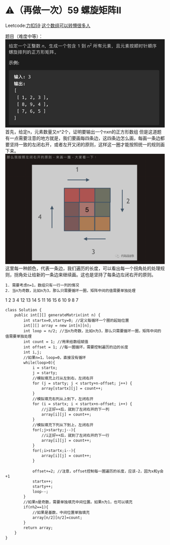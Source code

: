 # ⚠️（再做一次）59 螺旋矩阵II
Leetcode:[力扣59](https://leetcode-cn.com/problems/spiral-matrix-ii/)
[这个数组可以转懵很多人](https://mp.weixin.qq.com/s?__biz=MzUxNjY5NTYxNA==&mid=2247484331&idx=1&sn=dc41b2ba53227743f6a1b0433f9db6ef&scene=21#wechat_redirect)

题目（难度中等）：
![](%E2%9A%A0%EF%B8%8F%EF%BC%88%E5%86%8D%E5%81%9A%E4%B8%80%E6%AC%A1%EF%BC%8959%20%E8%9E%BA%E6%97%8B%E7%9F%A9%E9%98%B5II/%E6%88%AA%E5%B1%8F2021-01-17%2021.29.52.png)
首先，给定n，元素数量又n^2个，证明要输出一个nxn的正方形数组
但是这道题有一点需要注意的地方就是，我们要画每四条边，这四条边怎么画，每画一条边都要坚持一致的左闭右开，或者左开又闭的原则，这样这一圈才能按照统一的规则画下来。
![](%E2%9A%A0%EF%B8%8F%EF%BC%88%E5%86%8D%E5%81%9A%E4%B8%80%E6%AC%A1%EF%BC%8959%20%E8%9E%BA%E6%97%8B%E7%9F%A9%E9%98%B5II/%E6%88%AA%E5%B1%8F2021-01-17%2021.36.43.png)
这里每一种颜色，代表一条边，我们遍历的长度，可以看出每一个拐角处的处理规则，拐角处让给新的一条边来继续画。这也是坚持了每条边左闭右开的原则。

	1. 需要考虑n=1，数组只有一行一列的情况
	2. 当n为奇数，比如n为3，那么只需要循环一圈，矩阵中间的值需要单独处理

1  2  3  4
12 13 14 5
11 16 15 6
10 9  8  7

```
class Solution {
    public int[][] generateMatrix(int n) {
        int startx=0,starty=0; //定义每循环一个圈的起始位置
        int[][] array = new int[n][n];
        int loop = n/2; //当n为奇数，比如n为3，那么只需要循环一圈，矩阵中间的值需要单独处理
        int count = 1; //用来给数组赋值
        int offset = 1; //每一圈循环，需要控制遍历的边的长度
        int i,j;
        //如果n=1，loop=0，直接没有循环
        while(loop>0){
            i = startx;
            j = starty;
            //模拟填充上行从左到右，左闭右开
            for (j = starty; j < starty+n-offset; j++) {
                array[startx][j] = count++;
            }
            //模拟填充右列从上到下，左闭右开
            for (i = startx; i < startx+n-offset; i++) {
                //j正好++后，就到了左闭右开的下一列
                array[i][j] = count++;
            }
            //模拟填充下列从下到上，左闭右开
            for(;j>starty;j--){
                //i正好++后，就到了左闭右开的下一行
                array[i][j] = count++;
            }
            for(;i>startx;i--){
                array[i][j] = count++;
            }

            offset+=2; //注意，offset控制每一圈遍历的长度，应该-2，因为x和y会+1
            startx++;
            starty++;
            loop--;
        }
        //如果n是奇数，需要单独填充中间位置。如果n为1，也可以填充
        if(n%2==1){
            //如果是基数，中间位置单独填充
            array[n/2][n/2]=count;
        }
        return array;
    }
}

```







